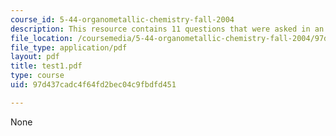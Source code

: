 ```yaml
---
course_id: 5-44-organometallic-chemistry-fall-2004
description: This resource contains 11 questions that were asked in an exam.
file_location: /coursemedia/5-44-organometallic-chemistry-fall-2004/97d437cadc4f64fd2bec04c9fbdfd451_test1.pdf
file_type: application/pdf
layout: pdf
title: test1.pdf
type: course
uid: 97d437cadc4f64fd2bec04c9fbdfd451

---
```

None